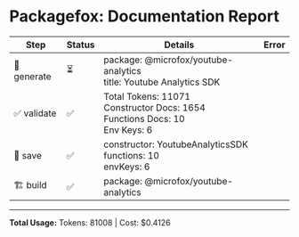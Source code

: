 # Packagefox: Documentation Report

| Step | Status | Details | Error |
|------|--------|---------|-------|
| 📝 generate | ⏳ | package: @microfox/youtube-analytics<br>title: Youtube Analytics SDK |  |
| ✅ validate | ✅ | Total Tokens: 11071<br>Constructor Docs: 1654<br>Functions Docs: 10<br>Env Keys: 6 |  |
| 💾 save | ✅ | constructor: YoutubeAnalyticsSDK<br>functions: 10<br>envKeys: 6 |  |
| 🏗️ build | ✅ | package: @microfox/youtube-analytics |  |

---
**Total Usage:** Tokens: 81008 | Cost: $0.4126